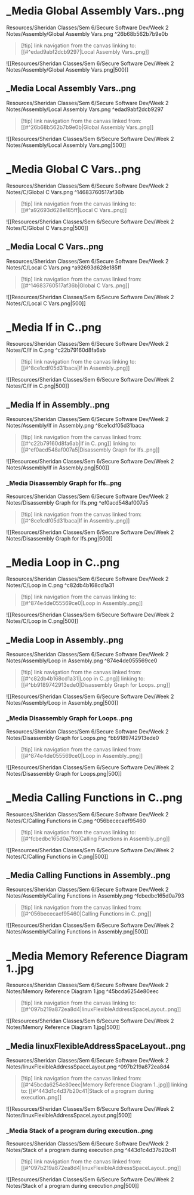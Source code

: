 # _Media Global Assembly Vars..png
Resources/Sheridan Classes/Sem 6/Secure Software Dev/Week 2 Notes/Assembly/Global Assembly Vars.png ^26b68b562b7b9e0b

> [!tip] link navigation from the canvas
> linking to: [[#^edad9abf2dcb9297|Local Assembly Vars..png]]

 ![[Resources/Sheridan Classes/Sem 6/Secure Software Dev/Week 2 Notes/Assembly/Global Assembly Vars.png|500]]



## _Media Local Assembly Vars..png
Resources/Sheridan Classes/Sem 6/Secure Software Dev/Week 2 Notes/Assembly/Local Assembly Vars.png ^edad9abf2dcb9297

> [!tip] link navigation from the canvas
> linked from: [[#^26b68b562b7b9e0b|Global Assembly Vars..png]]

 ![[Resources/Sheridan Classes/Sem 6/Secure Software Dev/Week 2 Notes/Assembly/Local Assembly Vars.png|500]]



# _Media Global C Vars..png
Resources/Sheridan Classes/Sem 6/Secure Software Dev/Week 2 Notes/C/Global C Vars.png ^14683760517af36b

> [!tip] link navigation from the canvas
> linking to: [[#^a92693d628e185ff|Local C Vars..png]]

 ![[Resources/Sheridan Classes/Sem 6/Secure Software Dev/Week 2 Notes/C/Global C Vars.png|500]]



## _Media Local C Vars..png
Resources/Sheridan Classes/Sem 6/Secure Software Dev/Week 2 Notes/C/Local C Vars.png ^a92693d628e185ff

> [!tip] link navigation from the canvas
> linked from: [[#^14683760517af36b|Global C Vars..png]]

 ![[Resources/Sheridan Classes/Sem 6/Secure Software Dev/Week 2 Notes/C/Local C Vars.png|500]]



# _Media If in C..png
Resources/Sheridan Classes/Sem 6/Secure Software Dev/Week 2 Notes/C/If in C.png ^c22b79160d8fa6ab

> [!tip] link navigation from the canvas
> linking to: [[#^8ce1cdf05d31baca|If in Assembly..png]]

 ![[Resources/Sheridan Classes/Sem 6/Secure Software Dev/Week 2 Notes/C/If in C.png|500]]



## _Media If in Assembly..png
Resources/Sheridan Classes/Sem 6/Secure Software Dev/Week 2 Notes/Assembly/If in Assembly.png ^8ce1cdf05d31baca

> [!tip] link navigation from the canvas
> linked from: [[#^c22b79160d8fa6ab|If in C..png]]
> linking to: [[#^ef0acd548af007a5|Disassembly Graph for Ifs..png]]

 ![[Resources/Sheridan Classes/Sem 6/Secure Software Dev/Week 2 Notes/Assembly/If in Assembly.png|500]]



### _Media Disassembly Graph for Ifs..png
Resources/Sheridan Classes/Sem 6/Secure Software Dev/Week 2 Notes/Disassembly Graph for Ifs.png ^ef0acd548af007a5

> [!tip] link navigation from the canvas
> linked from: [[#^8ce1cdf05d31baca|If in Assembly..png]]

 ![[Resources/Sheridan Classes/Sem 6/Secure Software Dev/Week 2 Notes/Disassembly Graph for Ifs.png|500]]



# _Media Loop in C..png
Resources/Sheridan Classes/Sem 6/Secure Software Dev/Week 2 Notes/C/Loop in C.png ^c82db4b168cd1a31

> [!tip] link navigation from the canvas
> linking to: [[#^874e4de055569ce0|Loop in Assembly..png]]

 ![[Resources/Sheridan Classes/Sem 6/Secure Software Dev/Week 2 Notes/C/Loop in C.png|500]]



## _Media Loop in Assembly..png
Resources/Sheridan Classes/Sem 6/Secure Software Dev/Week 2 Notes/Assembly/Loop in Assembly.png ^874e4de055569ce0

> [!tip] link navigation from the canvas
> linked from: [[#^c82db4b168cd1a31|Loop in C..png]]
> linking to: [[#^bb9189742913ede0|Disassembly Graph for Loops..png]]

 ![[Resources/Sheridan Classes/Sem 6/Secure Software Dev/Week 2 Notes/Assembly/Loop in Assembly.png|500]]



### _Media Disassembly Graph for Loops..png
Resources/Sheridan Classes/Sem 6/Secure Software Dev/Week 2 Notes/Disassembly Graph for Loops.png ^bb9189742913ede0

> [!tip] link navigation from the canvas
> linked from: [[#^874e4de055569ce0|Loop in Assembly..png]]

 ![[Resources/Sheridan Classes/Sem 6/Secure Software Dev/Week 2 Notes/Disassembly Graph for Loops.png|500]]



# _Media Calling Functions in C..png
Resources/Sheridan Classes/Sem 6/Secure Software Dev/Week 2 Notes/C/Calling Functions in C.png ^056bececaef95460

> [!tip] link navigation from the canvas
> linking to: [[#^fcbedbc165d0a793|Calling Functions in Assembly..png]]

 ![[Resources/Sheridan Classes/Sem 6/Secure Software Dev/Week 2 Notes/C/Calling Functions in C.png|500]]



## _Media Calling Functions in Assembly..png
Resources/Sheridan Classes/Sem 6/Secure Software Dev/Week 2 Notes/Assembly/Calling Functions in Assembly.png ^fcbedbc165d0a793

> [!tip] link navigation from the canvas
> linked from: [[#^056bececaef95460|Calling Functions in C..png]]

 ![[Resources/Sheridan Classes/Sem 6/Secure Software Dev/Week 2 Notes/Assembly/Calling Functions in Assembly.png|500]]



# _Media Memory Reference Diagram 1..jpg
Resources/Sheridan Classes/Sem 6/Secure Software Dev/Week 2 Notes/Memory Reference Diagram 1.jpg ^45bcda6254e80eec

> [!tip] link navigation from the canvas
> linking to: [[#^097b219a872ea8d4|linuxFlexibleAddressSpaceLayout..png]]

 ![[Resources/Sheridan Classes/Sem 6/Secure Software Dev/Week 2 Notes/Memory Reference Diagram 1.jpg|500]]



## _Media linuxFlexibleAddressSpaceLayout..png
Resources/Sheridan Classes/Sem 6/Secure Software Dev/Week 2 Notes/linuxFlexibleAddressSpaceLayout.png ^097b219a872ea8d4

> [!tip] link navigation from the canvas
> linked from: [[#^45bcda6254e80eec|Memory Reference Diagram 1..jpg]]
> linking to: [[#^443d1c4d37b20c41|Stack of a program during execution..png]]

 ![[Resources/Sheridan Classes/Sem 6/Secure Software Dev/Week 2 Notes/linuxFlexibleAddressSpaceLayout.png|500]]



### _Media Stack of a program during execution..png
Resources/Sheridan Classes/Sem 6/Secure Software Dev/Week 2 Notes/Stack of a program during execution.png ^443d1c4d37b20c41

> [!tip] link navigation from the canvas
> linked from: [[#^097b219a872ea8d4|linuxFlexibleAddressSpaceLayout..png]]

 ![[Resources/Sheridan Classes/Sem 6/Secure Software Dev/Week 2 Notes/Stack of a program during execution.png|500]]

